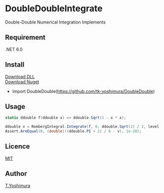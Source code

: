 # DoubleDoubleIntegrate
 Double-Double Numerical Integration Implements

## Requirement
.NET 6.0

## Install

[Download DLL](https://github.com/tk-yoshimura/DoubleDoubleIntegrate/releases)  
[Download Nuget](https://www.nuget.org/packages/tyoshimura.doubledouble.integrate/)  

- Import DoubleDouble(https://github.com/tk-yoshimura/DoubleDouble)

## Usage
```csharp
static ddouble f(ddouble x) => ddouble.Sqrt(1 - x * x);

ddouble v = RombergIntegral.Integrate(f, 0, ddouble.Sqrt(2) / 2, level: 20);
Assert.AreEqual(0, (double)((ddouble.PI + 2) / 8 - v), 1e-20);
```

## Licence
[MIT](https://github.com/tk-yoshimura/DoubleDoubleIntegrate/blob/main/LICENSE)

## Author

[T.Yoshimura](https://github.com/tk-yoshimura)
